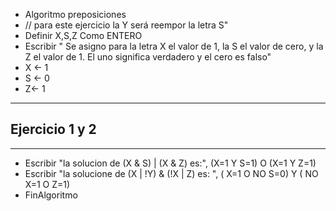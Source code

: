 * Algoritmo preposiciones
* // para este ejercicio la Y será reempor la letra S"
* Definir X,S,Z Como ENTERO
* Escribir " Se asigno para la letra X el valor de 1, la S el valor de cero, y la Z el valor de 1. El uno significa verdadero y el cero es falso"
* X <- 1
* S <- 0
* Z<-  1
___________________________________________________
## Ejercicio 1 y 2 
___________________________________________________
* Escribir "la solucion de (X & S) | (X & Z) es:", (X=1 Y S=1) O (X=1 Y Z=1)
* Escribir "la solucione de (X | !Y) & (!X | Z) es: ", ( X=1 O NO S=0)  Y ( NO X=1 O Z=1)
* FinAlgoritmo
